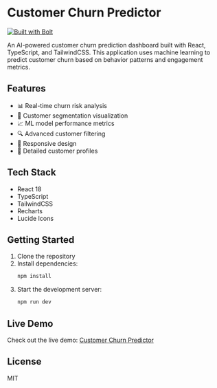 # Customer Churn Predictor

[![Built with Bolt](https://bolt.dev/badge.svg)](https://bolt.dev)

An AI-powered customer churn prediction dashboard built with React, TypeScript, and TailwindCSS. This application uses machine learning to predict customer churn based on behavior patterns and engagement metrics.

## Features

- 📊 Real-time churn risk analysis
- 👥 Customer segmentation visualization
- 📈 ML model performance metrics
- 🔍 Advanced customer filtering
- 📱 Responsive design
- 🎯 Detailed customer profiles

## Tech Stack

- React 18
- TypeScript
- TailwindCSS
- Recharts
- Lucide Icons

## Getting Started

1. Clone the repository
2. Install dependencies:
   ```bash
   npm install
   ```
3. Start the development server:
   ```bash
   npm run dev
   ```

## Live Demo

Check out the live demo: [Customer Churn Predictor](https://courageous-vacherin-36c05f.netlify.app)

## License

MIT